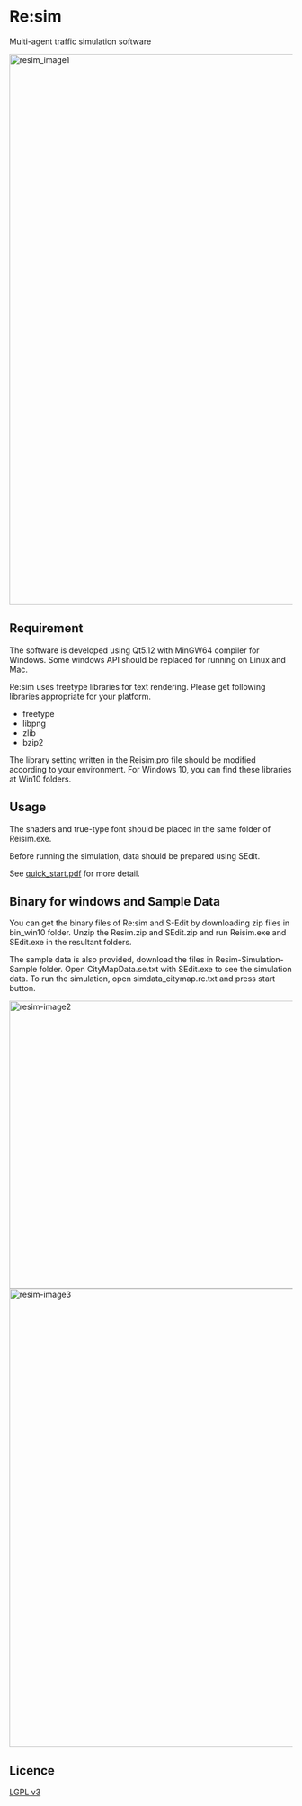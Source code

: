 # Re:sim
Multi-agent traffic simulation software

<img width="980" alt="resim_image1" src="https://user-images.githubusercontent.com/60654261/81361024-3a34c180-9118-11ea-98bd-16d56e49d848.png">


## Requirement

The software is developed using Qt5.12 with MinGW64 compiler for Windows.
Some windows API should be replaced for running on Linux and Mac.

Re:sim uses freetype libraries for text rendering.
Please get following libraries appropriate for your platform.
  - freetype
  - libpng
  - zlib
  - bzip2
  
The library setting written in the Reisim.pro file should be modified according to your environment.
For Windows 10, you can find these libraries at Win10 folders.

## Usage

The shaders and true-type font should be placed in the same folder of Reisim.exe.

Before running the simulation, data should be prepared using SEdit.

See [quick_start.pdf](https://github.com/Reisim/Reisim/blob/master/quick_start.pdf) for more detail.

## Binary for windows and Sample Data

You can get the binary files of Re:sim and S-Edit by downloading zip files in bin_win10 folder.
Unzip the Resim.zip and SEdit.zip and run Reisim.exe and SEdit.exe in the resultant folders.

The sample data is also provided, download the files in Resim-Simulation-Sample folder.
Open CityMapData.se.txt with SEdit.exe to see the simulation data.
To run the simulation, open simdata_citymap.rc.txt and press start button. 

<img width="512" alt="resim-image2" src="https://user-images.githubusercontent.com/60654261/81362215-42dac700-911b-11ea-84c8-106bc923f891.png">

<img width="815" alt="resim-image3" src="https://user-images.githubusercontent.com/60654261/81362231-4d955c00-911b-11ea-9184-892efcbb9b7d.png">


## Licence

[LGPL v3](https://github.com/Reisim/Reisim/blob/master/LICENSE)
